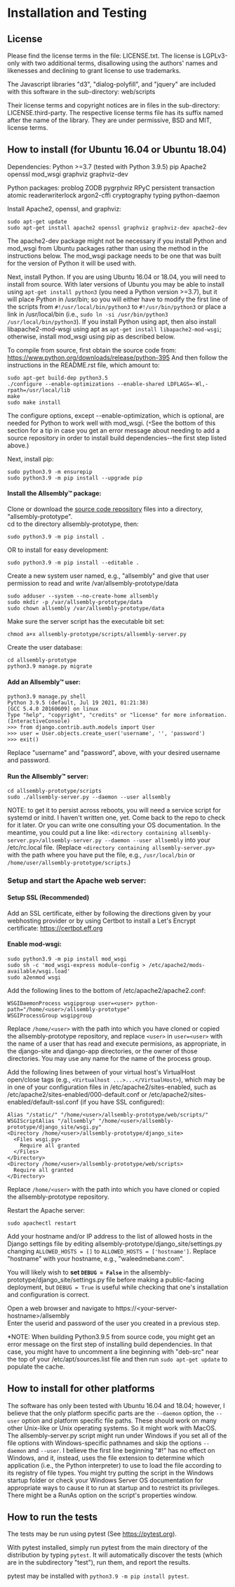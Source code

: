 Installation and Testing
========================

## License

Please find the license terms in the file: LICENSE.txt.
The license is LGPLv3-only with two additional terms, disallowing using the
authors' names and likenesses and declining to grant license to use trademarks.

The Javascript libraries "d3", "dialog-polyfill", and "jquery"
are included with this software in the sub-directory:
web/scripts

Their license terms and copyright notices are in files in the sub-directory:
LICENSE.third-party.  The respective license terms file has its
suffix named after the name of the library.  They are under permissive,
BSD and MIT, license terms.

How to install (for Ubuntu 16.04 or Ubuntu 18.04)
---------------------------------

Dependencies:
 Python >=3.7 (tested with Python 3.9.5)
 pip
 Apache2
 openssl
 mod_wsgi
 graphviz
 graphviz-dev

 Python packages:
  problog
  ZODB
  pygrphviz
  RPyC
  persistent
  transaction
  atomic
  readerwriterlock
  argon2-cffi
  cryptography
  typing
  python-daemon

Install Apache2, openssl, and graphviz:

```
sudo apt-get update
sudo apt-get install apache2 openssl graphviz graphviz-dev apache2-dev
```

The apache2-dev package might not be necessary if you install Python and
mod_wsgi from Ubuntu packages rather than using the method in the 
instructions below.  The mod_wsgi package needs to be one that was built
for the version of Python it will be used with.

Next, install Python.  If you are using Ubuntu 16.04 or 18.04, you will need to 
install from source.  With later versions of Ubuntu you may be able
to install using `apt-get install python3` (you need a Python version >=3.7), 
but it will place Python in /usr/bin; so you will either have to modify the 
first line of the scripts from `#!/usr/local/bin/python3` to 
`#!/usr/bin/python3` or place a link in /usr/local/bin (i.e., 
`sudo ln -si /usr/bin/python3 /usr/local/bin/python3`).  If you install
Python using apt, then also install libapache2-mod-wsgi using apt as
`apt-get install libapache2-mod-wsgi`; otherwise, install mod_wsgi using
pip as described below.

To compile from source, first obtain the source code from:
https://www.python.org/downloads/release/python-395
And then follow the instructions in the README.rst file, which amount to:

    sudo apt-get build-dep python3.5
    ./configure --enable-optimizations --enable-shared LDFLAGS=-Wl,-rpath=/usr/local/lib
    make
    sudo make install

The configure options, except --enable-optimization, which is optional,
are needed for Python to work well with mod_wsgi.
(`*`See the bottom of this section for a tip in case you get an error message
about needing to add a source repository in order to install build
dependencies--the first step listed above.)


Next, install pip:

```
sudo python3.9 -m ensurepip
sudo python3.9 -m pip install --upgrade pip
```

#### Install the Allsembly™ package:

Clone or download the [source code repository](https://github.com/waleedmebane/allsembly-prototype) 
files into a directory, "allsembly-prototype". <br />
cd to the directory allsembly-prototype, then:

```sudo python3.9 -m pip install .```

OR to install for easy development:

```sudo python3.9 -m pip install --editable .```

Create a new system user named, e.g., "allsembly"
  and give that user permission to read and write /var/allsembly-prototype/data 

```
sudo adduser --system --no-create-home allsembly
sudo mkdir -p /var/allsembly-prototype/data
sudo chown allsembly /var/allsembly-prototype/data
```

Make sure the server script has the executable bit set:

```chmod a+x allsembly-prototype/scripts/allsembly-server.py```

Create the user database:

```
cd allsembly-prototype
python3.9 manage.py migrate
```

#### Add an Allsembly™ user:

```
python3.9 manage.py shell
Python 3.9.5 (default, Jul 19 2021, 01:21:38) 
[GCC 5.4.0 20160609] on linux
Type "help", "copyright", "credits" or "license" for more information.
(InteractiveConsole)
>>> from django.contrib.auth.models import User
>>> user = User.objects.create_user('username', '', 'password')
>>> exit()
```

Replace "username" and "password", above, with your desired username
and password.

#### Run the Allsembly™ server:
  
```
cd allsembly-prototype/scripts
sudo ./allsembly-server.py --daemon --user allsembly
```

NOTE: to get it to persist across reboots, you will need a service script
for systemd or initd.  I haven't written one, yet.  Come back to the repo
to check for it later.  Or you can write one consulting your OS documentation.
In the meantime, you could put a line like:
`<directory containing allsembly-server.py>/allsembly-server.py --daemon --user allsembly` into your /etc/rc.local file.
(Replace `<directory containing allsembly-server.py>` with the path where you have put the file, e.g., `/usr/local/bin` or `/home/user/allsembly-prototype/scripts`.)


### Setup and start the Apache web server:

#### Setup SSL (Recommended)
Add an SSL certificate, either by following the directions given by
  your webhosting provider or by using Certbot to install a Let's Encrypt
  certificate: https://certbot.eff.org

#### Enable mod-wsgi:

```
sudo python3.9 -m pip install mod_wsgi
sudo sh -c 'mod_wsgi-express module-config > /etc/apache2/mods-available/wsgi.load'
sudo a2enmod wsgi
```

Add the following lines to the bottom of /etc/apache2/apache2.conf:

```
WSGIDaemonProcess wsgipgroup user=<user> python-path="/home/<user>/allsembly-prototype"
WSGIProcessGroup wsgipgroup
```
Replace ```/home/<user>``` with the path into which you have cloned or
copied the allsembly-prototype repository, and replace ```<user>``` in
```user=<user>``` with the name of a user that has read and execute 
permisions, as appropriate, in the django-site and django-app directories,
or the owner of those directories.  You may use any name for the name
of the process group.


Add the following lines between of your virtual host's VirtualHost 
open/close tags (e.g., `<Virtualhost ...>...</VirtualHost>`), which may
be in one of your configuration files in /etc/apache2/sites-enabled, 
such as /etc/apache2/sites-enabled/000-default.conf or
/etc/apache2/sites-enabled/default-ssl.conf (if you have SSL configured):

```
Alias "/static/" "/home/<user>/allsembly-prototype/web/scripts/"
WSGIScriptAlias "/allsembly" "/home/<user>/allsembly-prototype/django_site/wsgi.py"
<Directory /home/<user>/allsembly-prototype/django_site>
  <Files wsgi.py>
    Require all granted
  </Files>
</Directory>
<Directory /home/<user>/allsembly-prototype/web/scripts>
  Require all granted
</Directory>
```

Replace ```/home/<user>``` with the path into which you have cloned or
copied the allsembly-prototype repository.

Restart the Apache server:

```sudo apachectl restart```

Add your hostname and/or IP address to the list of allowed hosts in the
Django settings file by editing allsembly-prototype/django_site/settings.py
changing ```ALLOWED_HOSTS = []``` to ```ALLOWED_HOSTS = ['hostname']```.
Replace "hostname" with your hostname, e.g., "waleedmebane.com".

You will likely wish to **set ```DEBUG = False```** in the 
allsembly-prototype/django_site/settings.py file before making a
public-facing deployment, but ```DEBUG = True``` is useful while checking
that one's installation and configuration is correct. 

Open a web browser and navigate to https://\<your-server-hostname\>/allsembly <br />
Enter the userid and password of the user you created in a previous step.


*NOTE: When building Python3.9.5 from source code, you might get an error
message on the first step of installing build dependencies.
In that case, you might have to uncomment a line beginning with "deb-src"
near the top of your /etc/apt/sources.list file and then run 
`sudo apt-get update` to populate the cache.

How to install for other platforms
----------------------------------

The software has only been tested with Ubuntu 16.04 and 18.04; 
however, I believe that the only platform specific parts are the `--daemon` 
option, the `--user` option and platform specific file paths.  These should
work on many other Unix-like or Unix operating systems.  So it might
work with MacOS.  The allsembly-server.py script might run under Windows
if you set all of the file options with Windows-specific pathnames and
skip the options `--daemon` and `--user`.  I believe the first line 
beginning "#!" has no effect on Windows, and it, instead, uses the file
extension to determine which application (i.e., the Python interpreter) to
use to load the file according to its registry of file types.
You might try putting the script in the Windows startup folder or check 
your Windows Server OS documentation for appropriate ways to cause it to 
run at startup and to restrict its privileges.  There might be a RunAs 
option on the script's properties window.

How to run the tests
--------------------

The tests may be run using pytest (See https://pytest.org).

With pytest installed, simply run pytest from the main directory of the
distribution by typing `pytest`.  It will automatically discover the tests 
(which are in the subdirectory "test"), run them, and report the results.

pytest may be installed with `python3.9 -m pip install pytest`.

